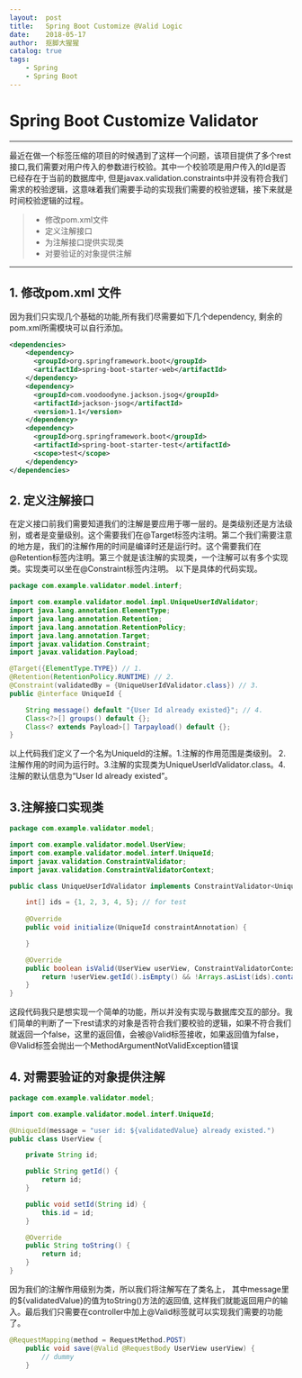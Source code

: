 ```yaml
---
layout:  post
title:   Spring Boot Customize @Valid Logic
date:    2018-05-17
author:  抠脚大猩猩
catalog: true
tags:
    - Spring
    - Spring Boot 
---
```

# Spring Boot Customize Validator

------
最近在做一个标签压缩的项目的时候遇到了这样一个问题，该项目提供了多个rest接口,我们需要对用户传入的参数进行校验。其中一个校验项是用户传入的Id是否已经存在于当前的数据库中, 但是javax.validation.constraints中并没有符合我们需求的校验逻辑，这意味着我们需要手动的实现我们需要的校验逻辑，接下来就是时间校验逻辑的过程。

> * 修改pom.xml文件
> * 定义注解接口
> * 为注解接口提供实现类
> * 对要验证的对象提供注解

------

## 1. 修改pom.xml 文件

因为我们只实现几个基础的功能,所有我们尽需要如下几个dependency, 剩余的pom.xml所需模块可以自行添加。

```xml
<dependencies>
    <dependency>
      <groupId>org.springframework.boot</groupId>
      <artifactId>spring-boot-starter-web</artifactId>
    </dependency>
    <dependency>
      <groupId>com.voodoodyne.jackson.jsog</groupId>
      <artifactId>jackson-jsog</artifactId>
      <version>1.1</version>
    </dependency>
    <dependency>
	  <groupId>org.springframework.boot</groupId>
	  <artifactId>spring-boot-starter-test</artifactId>
	  <scope>test</scope>
	</dependency>
</dependencies>	
```

## 2. 定义注解接口
在定义接口前我们需要知道我们的注解是要应用于哪一层的。是类级别还是方法级别，或者是变量级别。这个需要我们在@Target标签内注明。第二个我们需要注意的地方是，我们的注解作用的时间是编译时还是运行时。这个需要我们在@Retention标签内注明。第三个就是该注解的实现类，一个注解可以有多个实现类。实现类可以坐在@Constraint标签内注明。
以下是具体的代码实现。
```java
package com.example.validator.model.interf;

import com.example.validator.model.impl.UniqueUserIdValidator;
import java.lang.annotation.ElementType;
import java.lang.annotation.Retention;
import java.lang.annotation.RetentionPolicy;
import java.lang.annotation.Target;
import javax.validation.Constraint;
import javax.validation.Payload;

@Target({ElementType.TYPE}) // 1. 
@Retention(RetentionPolicy.RUNTIME) // 2.
@Constraint(validatedBy = {UniqueUserIdValidator.class}) // 3.
public @interface UniqueId {

    String message() default "{User Id already existed}"; // 4.
    Class<?>[] groups() default {};
    Class<? extends Payload>[] Tarpayload() default {};
}
```
以上代码我们定义了一个名为UniqueId的注解。1.注解的作用范围是类级别。 2.注解作用的时间为运行时。3.注解的实现类为UniqueUserIdValidator.class。4.注解的默认信息为“User Id already existed”。

## 3.注解接口实现类
```java
package com.example.validator.model;

import com.example.validator.model.UserView;
import com.example.validator.model.interf.UniqueId;
import javax.validation.ConstraintValidator;
import javax.validation.ConstraintValidatorContext;

public class UniqueUserIdValidator implements ConstraintValidator<UniqueId, UserView> {

    int[] ids = {1, 2, 3, 4, 5}; // for test
    
    @Override
    public void initialize(UniqueId constraintAnnotation) {

    }

    @Override
    public boolean isValid(UserView userView, ConstraintValidatorContext constraintValidatorContext) {
        return !userView.getId().isEmpty() && !Arrays.asList(ids).contains(userView.getId());
    }
}
```
这段代码我只是想实现一个简单的功能，所以并没有实现与数据库交互的部分。我们简单的判断了一下rest请求的对象是否符合我们要校验的逻辑，如果不符合我们就返回一个false，这里的返回值，会被@Valid标签接收，如果返回值为false，@Valid标签会抛出一个MethodArgumentNotValidException错误

## 4. 对需要验证的对象提供注解
```java
package com.example.validator.model;

import com.example.validator.model.interf.UniqueId;

@UniqueId(message = "user id: ${validatedValue} already existed.")
public class UserView {

	private String id;

	public String getId() {
		return id;
	}

	public void setId(String id) {
		this.id = id;
	}

    @Override
    public String toString() {
        return id;
    }
}
```
因为我们的注解作用级别为类，所以我们将注解写在了类名上， 其中message里的${validatedValue}的值为toString()方法的返回值, 这样我们就能返回用户的输入。最后我们只需要在controller中加上@Valid标签就可以实现我们需要的功能了。
```java
@RequestMapping(method = RequestMethod.POST)
	public void save(@Valid @RequestBody UserView userView) {
		// dummy
	}
```